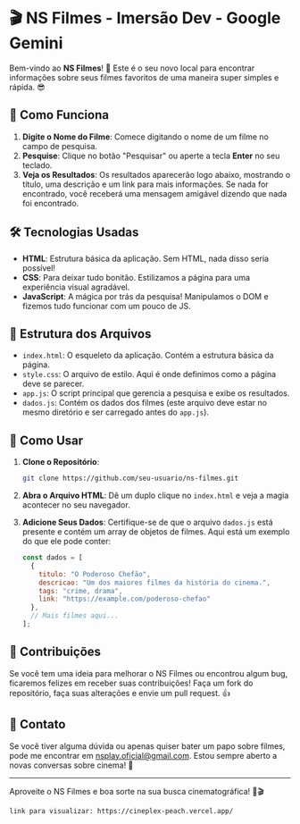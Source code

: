 # 🎬 NS Filmes - Imersão Dev - Google Gemini

Bem-vindo ao **NS Filmes**! 🌟 Este é o seu novo local para encontrar informações sobre seus filmes favoritos de uma maneira super simples e rápida. 😎

## 🚀 Como Funciona

1. **Digite o Nome do Filme**: Comece digitando o nome de um filme no campo de pesquisa.
2. **Pesquise**: Clique no botão "Pesquisar" ou aperte a tecla **Enter** no seu teclado.
3. **Veja os Resultados**: Os resultados aparecerão logo abaixo, mostrando o título, uma descrição e um link para mais informações. Se nada for encontrado, você receberá uma mensagem amigável dizendo que nada foi encontrado.

## 🛠️ Tecnologias Usadas

- **HTML**: Estrutura básica da aplicação. Sem HTML, nada disso seria possível!
- **CSS**: Para deixar tudo bonitão. Estilizamos a página para uma experiência visual agradável.
- **JavaScript**: A mágica por trás da pesquisa! Manipulamos o DOM e fizemos tudo funcionar com um pouco de JS.

## 📁 Estrutura dos Arquivos

- `index.html`: O esqueleto da aplicação. Contém a estrutura básica da página.
- `style.css`: O arquivo de estilo. Aqui é onde definimos como a página deve se parecer.
- `app.js`: O script principal que gerencia a pesquisa e exibe os resultados.
- `dados.js`: Contém os dados dos filmes (este arquivo deve estar no mesmo diretório e ser carregado antes do `app.js`).

## 🚧 Como Usar

1. **Clone o Repositório**: 
   ```bash
   git clone https://github.com/seu-usuario/ns-filmes.git
   ```
2. **Abra o Arquivo HTML**: Dê um duplo clique no `index.html` e veja a magia acontecer no seu navegador.

3. **Adicione Seus Dados**: Certifique-se de que o arquivo `dados.js` está presente e contém um array de objetos de filmes. Aqui está um exemplo do que ele pode conter:
   ```js
   const dados = [
     {
       titulo: "O Poderoso Chefão",
       descricao: "Um dos maiores filmes da história do cinema.",
       tags: "crime, drama",
       link: "https://example.com/poderoso-chefao"
     },
     // Mais filmes aqui...
   ];
   ```

## 🎉 Contribuições

Se você tem uma ideia para melhorar o NS Filmes ou encontrou algum bug, ficaremos felizes em receber suas contribuições! Faça um fork do repositório, faça suas alterações e envie um pull request. 👍

## 📧 Contato

Se você tiver alguma dúvida ou apenas quiser bater um papo sobre filmes, pode me encontrar em [nsplay.oficial@gmail.com](mailto:nsplay.oficial@gmail.com). Estou sempre aberto a novas conversas sobre cinema! 🍿

---

Aproveite o NS Filmes e boa sorte na sua busca cinematográfica! 🌟🎬
```
link para visualizar: https://cineplex-peach.vercel.app/
